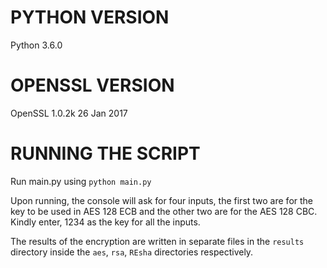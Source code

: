 PYTHON VERSION
==============

Python 3.6.0 


OPENSSL VERSION
===============

OpenSSL 1.0.2k  26 Jan 2017

RUNNING THE SCRIPT
==================

Run main.py using ```python main.py```

Upon running, the console will ask for four inputs, the first two are for the key to be used in AES 128 ECB and the other two are for the AES 128 CBC. Kindly enter, 1234 as the key for all the inputs.

The results of the encryption are written in separate files in the ```results``` directory inside the ```aes```, ```rsa```, ```REsha``` directories respectively.
